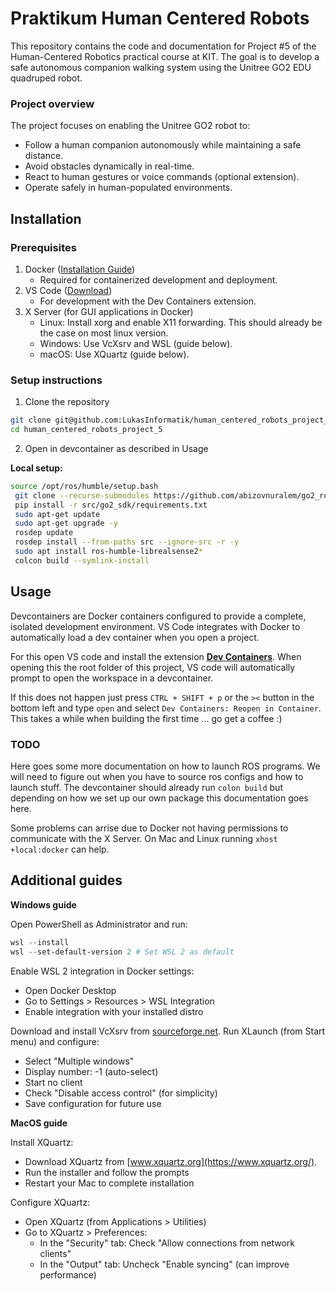 # Praktikum Human Centered Robots

This repository contains the code and documentation for Project #5 of the Human-Centered Robotics practical course at KIT. The goal is to develop a safe autonomous companion walking system using the Unitree GO2 EDU quadruped robot.

### Project overview

The project focuses on enabling the Unitree GO2 robot to:

- Follow a human companion autonomously while maintaining a safe distance.
- Avoid obstacles dynamically in real-time.
- React to human gestures or voice commands (optional extension).
- Operate safely in human-populated environments.

## Installation

### Prerequisites
1. Docker ([Installation Guide](https://www.docker.com/))
    - Required for containerized development and deployment.
2. VS Code ([Download](https://code.visualstudio.com/))
   - For development with the Dev Containers extension.
3. X Server (for GUI applications in Docker)
   - Linux: Install xorg and enable X11 forwarding. This should already be the case on most linux version.
   - Windows: Use VcXsrv and WSL (guide below).
   - macOS: Use XQuartz (guide below).

### Setup instructions

1. Clone the repository
```bash
git clone git@github.com:LukasInformatik/human_centered_robots_project_5.git
cd human_centered_robots_project_5
```
2. Open in devcontainer as described in Usage

**Local setup:**
```bash
source /opt/ros/humble/setup.bash 
 git clone --recurse-submodules https://github.com/abizovnuralem/go2_ros2_sdk.git src/go2_sdk  
 pip install -r src/go2_sdk/requirements.txt 
 sudo apt-get update  
 sudo apt-get upgrade -y 
 rosdep update 
 rosdep install --from-paths src --ignore-src -r -y 
 sudo apt install ros-humble-librealsense2*
 colcon build --symlink-install
```

## Usage

Devcontainers are Docker containers configured to provide a complete, isolated development environment. VS Code integrates with Docker to automatically load a dev container when you open a project.

For this open VS code and install the extension [**Dev Containers**](https://marketplace.visualstudio.com/items?itemName=ms-vscode-remote.remote-containers). When opening this the root folder of this project, VS code will automatically prompt to open the workspace in a devcontainer. 

If this does not happen just press `CTRL + SHIFT + p` or the `><` button in the bottom left and type `open` and select `Dev Containers: Reopen in Container`. This takes a while when building the first time ... go get a coffee :)

### TODO
Here goes some more documentation on how to launch ROS programs. We will need to figure out when you have to source ros configs and how to launch stuff. The devcontainer should already run `colon build` but depending on how we set up our own package this documentation goes here.

Some problems can arrise due to Docker not having permissions to communicate with the X Server. On Mac and Linux running `xhost +local:docker` can help.


## Additional guides

**Windows guide**

Open PowerShell as Administrator and run:
```Powershell
wsl --install
wsl --set-default-version 2 # Set WSL 2 as default
```
Enable WSL 2 integration in Docker settings:
- Open Docker Desktop
- Go to Settings > Resources > WSL Integration
- Enable integration with your installed distro

Download and install VcXsrv from [sourceforge.net](https://sourceforge.net/projects/vcxsrv/).
Run XLaunch (from Start menu) and configure:
- Select "Multiple windows"
- Display number: -1 (auto-select)
- Start no client
- Check "Disable access control" (for simplicity)
- Save configuration for future use

**MacOS guide**

Install XQuartz:
- Download XQuartz from [www.xquartz.org](https://www.xquartz.org/).
- Run the installer and follow the prompts
- Restart your Mac to complete installation

Configure XQuartz:
- Open XQuartz (from Applications > Utilities)
- Go to XQuartz > Preferences:
  - In the "Security" tab: Check "Allow connections from network clients"
  - In the "Output" tab: Uncheck "Enable syncing" (can improve performance)